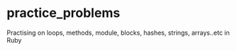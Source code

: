 # practice_problems
Practising on loops, methods, module, blocks, hashes, strings, arrays..etc in Ruby
